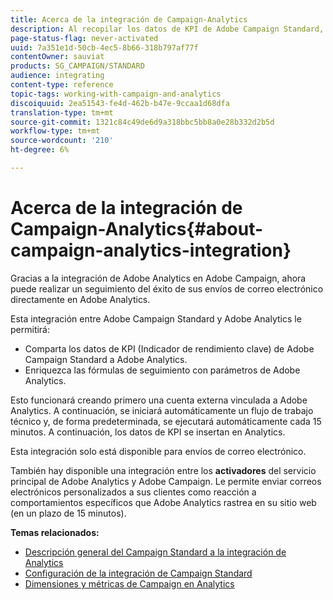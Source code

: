 ```yaml
---
title: Acerca de la integración de Campaign-Analytics
description: Al recopilar los datos de KPI de Adobe Campaign Standard, ahora puede compartir datos de campaña con Adobe Analytics para medir las métricas de marketing por correo electrónico de Adobe Campaign.
page-status-flag: never-activated
uuid: 7a351e1d-50cb-4ec5-8b66-318b797af77f
contentOwner: sauviat
products: SG_CAMPAIGN/STANDARD
audience: integrating
content-type: reference
topic-tags: working-with-campaign-and-analytics
discoiquuid: 2ea51543-fe4d-462b-b47e-9ccaa1d68dfa
translation-type: tm+mt
source-git-commit: 1321c84c49de6d9a318bbc5bb8a0e28b332d2b5d
workflow-type: tm+mt
source-wordcount: '210'
ht-degree: 6%

---
```



# Acerca de la integración de Campaign-Analytics{#about-campaign-analytics-integration}

Gracias a la integración de Adobe Analytics en Adobe Campaign, ahora puede realizar un seguimiento del éxito de sus envíos de correo electrónico directamente en Adobe Analytics.

Esta integración entre Adobe Campaign Standard y Adobe Analytics le permitirá:

* Comparta los datos de KPI (Indicador de rendimiento clave) de Adobe Campaign Standard a Adobe Analytics.
* Enriquezca las fórmulas de seguimiento con parámetros de Adobe Analytics.

Esto funcionará creando primero una cuenta externa vinculada a Adobe Analytics. A continuación, se iniciará automáticamente un flujo de trabajo técnico y, de forma predeterminada, se ejecutará automáticamente cada 15 minutos. A continuación, los datos de KPI se insertan en Analytics.

Esta integración solo está disponible para envíos de correo electrónico.

También hay disponible una integración entre los **activadores** del servicio principal de Adobe Analytics y Adobe Campaign. Le permite enviar correos electrónicos personalizados a sus clientes como reacción a comportamientos específicos que Adobe Analytics rastrea en su sitio web (en un plazo de 15 minutos).

**Temas relacionados:**

* [Descripción general del Campaign Standard a la integración de Analytics](https://docs.adobe.com/content/help/en/analytics/integration/adobe-campaign.html)
* [Configuración de la integración de Campaign Standard](https://docs.adobe.com/content/help/en/campaign-standard/using/integrating-with-adobe-cloud/working-with-campaign-and-analytics/configure-campaign-analytics-integration.html)
* [Dimensiones y métricas de Campaign en Analytics](../../integrating/using/campaign-dimensions-and-metrics-in-analytics.md)
